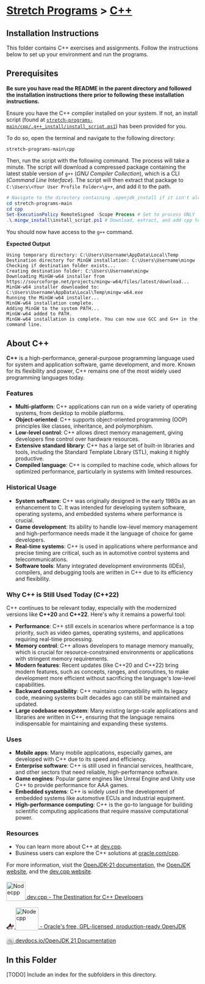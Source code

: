 # [Stretch Programs](../README.md) > [C++](.)

## Installation Instructions

This folder contains C++ exercises and assignments. Follow the instructions below to set up your environment and run the programs.

## Prerequisites

**Be sure you have read the README in the parent directory and followed the installation instructions there prior to following these installation instructions.**

Ensure you have the C++ compiler installed on your system. If not, an install script (found at [`stretch-programs-main/cpp/.g++_install/install_script.ps1`](./.g++_install/install_script.ps1)) has been provided for you.

To do so, open the terminal and navigate to the following directory:

```
stretch-programs-main\cpp
```
Then, run the script with the following command. The process will take a minute. The script will download a compressed package containing the latest stable version of `g++` (*GNU Compiler Collection*), which is a CLI (*Command Line Interface*). The script will then extract that package to `C:\Users\<Your User Profile Folder>\g++`, and add it to the path.

```Powershell
# Navigate to the directory containing .openjdk_install if it isn't already
cd stretch-programs-main
cd cpp
Set-ExecutionPolicy RemoteSigned -Scope Process # Set to process ONLY
.\.mingw_install\install_script.ps1 # Download, extract, and add cpp to path
```

You should now have access to the `g++` command.

**Expected Output**
```log
Using temporary directory: C:\Users\Username\AppData\Local\Temp
Destination directory for MinGW installation: C:\Users\Username\mingw
Checking if destination folder exists...
Creating destination folder: C:\Users\Username\mingw
Downloading MinGW-w64 installer from https://sourceforge.net/projects/mingw-w64/files/latest/download...
MinGW-w64 installer downloaded to: C:\Users\Username\AppData\Local\Temp\mingw-w64.exe
Running the MinGW-w64 installer...
MinGW-w64 installation complete.
Adding MinGW to the system PATH...
MinGW-w64 added to PATH.
MinGW-w64 installation is complete. You can now use GCC and G++ in the command line.
```

## About C++

**C++** is a high-performance, general-purpose programming language used for system and application software, game development, and more. Known for its flexibility and power, C++ remains one of the most widely used programming languages today.

### Features
- **Multi-platform**: C++ applications can run on a wide variety of operating systems, from desktop to mobile platforms.
- **Object-oriented**: C++ supports object-oriented programming (OOP) principles like classes, inheritance, and polymorphism.
- **Low-level control**: C++ allows direct memory management, giving developers fine control over hardware resources.
- **Extensive standard library**: C++ has a large set of built-in libraries and tools, including the Standard Template Library (STL), making it highly productive.
- **Compiled language**: C++ is compiled to machine code, which allows for optimized performance, particularly in systems with limited resources.

### Historical Usage
- **System software**: C++ was originally designed in the early 1980s as an enhancement to C. It was intended for developing system software, operating systems, and embedded systems where performance is crucial.
- **Game development**: Its ability to handle low-level memory management and high-performance needs made it the language of choice for game developers.
- **Real-time systems**: C++ is used in applications where performance and precise timing are critical, such as in automotive control systems and telecommunications.
- **Software tools**: Many integrated development environments (IDEs), compilers, and debugging tools are written in C++ due to its efficiency and flexibility.

### Why C++ is Still Used Today (C++22)
C++ continues to be relevant today, especially with the modernized versions like **C++20** and **C++22**. Here's why it remains a powerful tool:

- **Performance**: C++ still excels in scenarios where performance is a top priority, such as video games, operating systems, and applications requiring real-time processing.
- **Memory control**: C++ allows developers to manage memory manually, which is crucial for resource-constrained environments or applications with stringent memory requirements.
- **Modern features**: Recent updates (like C++20 and C++22) bring modern features, such as concepts, ranges, and coroutines, to make development more efficient without sacrificing the language's low-level capabilities.
- **Backward compatibility**: C++ maintains compatibility with its legacy code, meaning systems built decades ago can still be maintained and updated.
- **Large codebase ecosystem**: Many existing large-scale applications and libraries are written in C++, ensuring that the language remains indispensable for maintaining and expanding these systems.

### Uses
- **Mobile apps**: Many mobile applications, especially games, are developed with C++ due to its speed and efficiency.
- **Enterprise software**: C++ is still used in financial services, healthcare, and other sectors that need reliable, high-performance software.
- **Game engines**: Popular game engines like Unreal Engine and Unity use C++ to provide performance for AAA games.
- **Embedded systems**: C++ is widely used in the development of embedded systems like automotive ECUs and industrial equipment.
- **High-performance computing**: C++ is the go-to language for building scientific computing applications that require massive computational power.

### Resources
- You can learn more about C++ at [dev.cpp](https://dev.cpp).
- Business users can explore the C++ solutions at [oracle.com/cpp](https://oracle.com/cpp).

For more information, visit the [OpenJDK-21 documentation](https://devdocs.io/openjdk~21/), the [OpenJDK website](https://openjdk.org/), and the [dev.cpp website](https://dev.cpp/).

[<img src="https://dev.cpp/assets/images/cpp-logo-vector.png" alt="Nodecpp" width="50" style="position: relative; top: 5px;"/> dev.cpp - The Destination for C++ Developers](https://dev.cpp/)

[<img src="data:image/png;base64,iVBORw0KGgoAAAANSUhEUgAAABAAAAAQCAYAAAAf8/9hAAAAaUlEQVR4Ac2SgQqAQAhD/fT9+TIbsQjJCuAGQ4DbU+VieVF+LwD8BVCwg3AY7gGasJEecK9pC4xWY7rCJZviCUA3fQqg3I8uGlMqR0iWBB9cmzf1AN/Jus0BDjmbOzRwXe/T1/V7xHLaAKIBvWKLs4qAAAAAAElFTkSuQmCC" alt="Nodecpp" width="20" style="position: relative; top: 5px;"/> <img src="https://openjdk.org/images/openjdk.png" alt="Nodecpp" width="60" style="position: relative; top: 5px;"/> - Oracle's free, GPL-licensed, production-ready OpenJDK](https://openjdk.org/)

[<img src="data:image/png;base64,iVBORw0KGgoAAAANSUhEUgAAABwAAAAcCAMAAABF0y+mAAAALVBMVEXr6u1HcEyxsLLMzM7Hxsj29fi9vL719Pfa2dvR0NLHxsjj4uRjYmObmpx/f4AKPt7WAAAABnRSTlP+APwhe5cWoVzqAAAAyUlEQVQokX2TiRKDIAxEl5tw+P+f20QkYi3dQCD7AuM4CmNcQHoJwRkD499kyBu4HUvJIexhQE1AGjHGlditEDTTqpfxQ/Wa3y57VYVaaCmF3oVtrR2lPvDNbKbehOZ6pow81ayY/aiZbdGEbMd27kq7eqVBTyokvetxrfT3I6+QrpAH4iRwWiDd9naqq0EgVS7WUmSqzgKH+FVEhYXukEG2a43CWee5kDoM9/oP4x/BxxLHmKtWHm5/0MFsqeMv3jhv4yus59/hA3J6FbvGnM0BAAAAAElFTkSuQmCC" alt="Nodecpp" width="20" style="position: relative; top: 5px;"/> devdocs.io/OpenJDK 21 Documentation](https://devdocs.io/openjdk~21/)

## In this Folder

[TODO] Include an index for the subfolders in this directory.

